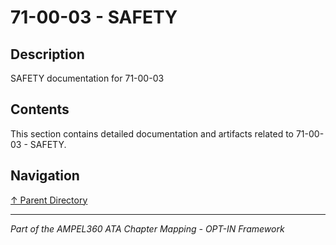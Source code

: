 # 71-00-03 - SAFETY

## Description

SAFETY documentation for 71-00-03

## Contents

This section contains detailed documentation and artifacts related to 71-00-03 - SAFETY.

## Navigation

[↑ Parent Directory](../README.md)

---

*Part of the AMPEL360 ATA Chapter Mapping - OPT-IN Framework*
